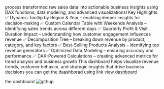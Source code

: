 process
transformed raw sales data into actionable business insights using DAX functions, data modeling, and advanced visualizations!
Key Highlights:
✅ Dynamic Tooltip by Region & Year – enabling deeper insights for decision-making
✅ Custom Calendar Table with Weekends Analysis – identifying sales trends across different days
✅ Quarterly Profit & Visit Duration Impact – understanding how customer engagement influences revenue
✅ Decomposition Tree – breaking down revenue by product, category, and key factors
✅ Best-Selling Products Analysis – identifying top revenue generators
✅ Optimized Data Modeling – ensuring accuracy and performance
✅ DAX-Powered Calculations – creating advanced metrics for trend analysis and business growth
This dashboard helps visualize revenue trends, customer behavior, and strategic insights that drive business decisions
you can get the daashborad using link <a href="https://github.com/basantabdelmwla/data-analysis-dashboard/blob/main/githup.png">view dashboard</a>

the dashboard
![githup](https://github.com/user-attachments/assets/ef7c4e9e-dcb2-4ddf-bcad-ac262aac3321)
